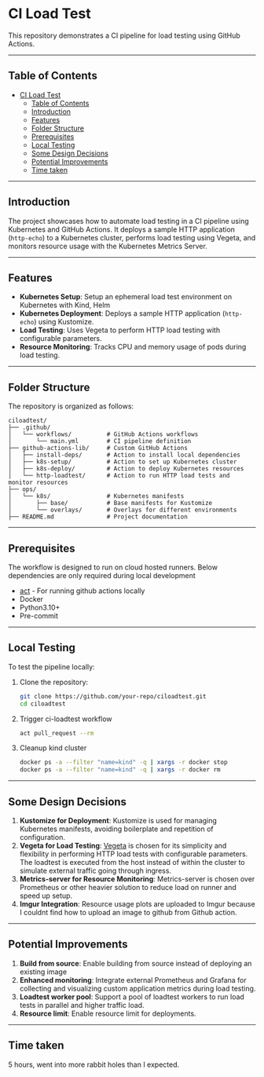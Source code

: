 # CI Load Test

This repository demonstrates a CI pipeline for load testing using GitHub Actions.

---

## Table of Contents

- [CI Load Test](#ci-load-test)
  - [Table of Contents](#table-of-contents)
  - [Introduction](#introduction)
  - [Features](#features)
  - [Folder Structure](#folder-structure)
  - [Prerequisites](#prerequisites)
  - [Local Testing](#local-testing)
  - [Some Design Decisions](#some-design-decisions)
  - [Potential Improvements](#potential-improvements)
  - [Time taken](#time-taken)

---

## Introduction

The project showcases how to automate load testing in a CI pipeline using Kubernetes and GitHub Actions. It deploys a sample HTTP application (`http-echo`) to a Kubernetes cluster, performs load testing using Vegeta, and monitors resource usage with the Kubernetes Metrics Server.

---

## Features

- **Kubernetes Setup**: Setup an ephemeral load test environment on Kubernetes with Kind, Helm
- **Kubernetes Deployment**: Deploys a sample HTTP application (`http-echo`) using Kustomize.
- **Load Testing**: Uses Vegeta to perform HTTP load testing with configurable parameters.
- **Resource Monitoring**: Tracks CPU and memory usage of pods during load testing.

---

## Folder Structure

The repository is organized as follows:

```
ciloadtest/
├── .github/
│   └── workflows/          # GitHub Actions workflows
│       └── main.yml        # CI pipeline definition
├── github-actions-lib/     # Custom GitHub Actions
│   ├── install-deps/       # Action to install local dependencies
│   ├── k8s-setup/          # Action to set up Kubernetes cluster
│   ├── k8s-deploy/         # Action to deploy Kubernetes resources
│   └── http-loadtest/      # Action to run HTTP load tests and monitor resources
├── ops/
│   └── k8s/                # Kubernetes manifests
│       ├── base/           # Base manifests for Kustomize
│       └── overlays/       # Overlays for different environments
├── README.md               # Project documentation
```

---

## Prerequisites

The workflow is designed to run on cloud hosted runners. Below dependencies are only required during local development

- [act](https://nektosact.com/installation/index.html) - For running github actions locally
- Docker
- Python3.10+
- Pre-commit

---

## Local Testing

To test the pipeline locally:

1. Clone the repository:
   ```bash
   git clone https://github.com/your-repo/ciloadtest.git
   cd ciloadtest
   ```
2. Trigger ci-loadtest workflow
   ```bash
   act pull_request --rm
   ```
3. Cleanup kind cluster
   ```bash
   docker ps -a --filter "name=kind" -q | xargs -r docker stop
   docker ps -a --filter "name=kind" -q | xargs -r docker rm
   ```

---

## Some Design Decisions

1. **Kustomize for Deployment**: Kustomize is used for managing Kubernetes manifests, avoiding boilerplate and repetition of configuration.
2. **Vegeta for Load Testing**: [Vegeta](https://github.com/tsenart/vegeta) is chosen for its simplicity and flexibility in performing HTTP load tests with configurable parameters. The loadtest is executed from the host instead of within the cluster to simulate external traffic going through ingress.
3. **Metrics-server for Resource Monitoring**: Metrics-server is chosen over Prometheus or other heavier solution to reduce load on runner and speed up setup.
4. **Imgur Integration**: Resource usage plots are uploaded to Imgur because I couldnt find how to upload an image to github from Github action.

---

## Potential Improvements

1. **Build from source**: Enable building from source instead of deploying an existing image
2. **Enhanced monitoring**: Integrate external Prometheus and Grafana for collecting and visualizing custom application metrics during load testing.
3. **Loadtest worker pool**: Support a pool of loadtest workers to run load tests in parallel and higher traffic load.
4. **Resource limit**: Enable resource limit for deployments.

---

## Time taken
5 hours, went into more rabbit holes than I expected.

<!-- noop -->
